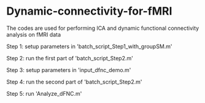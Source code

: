 # Dynamic-connectivity-for-fMRI

The codes are used for performing ICA and dynamic functional connectivity analysis on fMRI data

Step 1: setup parameters in 'batch_script_Step1_with_groupSM.m'

Step 2: run the first part of 'batch_script_Step2.m'

Step 3: setup parameters in 'input_dfnc_demo.m'

Step 4: run the second part of 'batch_script_Step2.m'

Step 5: run 'Analyze_dFNC.m'
